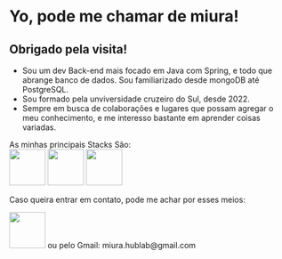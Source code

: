 # Yo, pode me chamar de miura!
## Obrigado pela visita!

- Sou um dev Back-end mais focado em Java com Spring, e todo que abrange banco de dados.
Sou familiarizado desde mongoDB até PostgreSQL.
- Sou formado pela unviversidade cruzeiro do Sul, desde 2022.
- Sempre em busca de colaborações e lugares que possam agregar o meu conhecimento, e me interesso bastante em aprender coisas variadas.


As minhas principais Stacks São:<br>
<img src="https://cdn.jsdelivr.net/gh/devicons/devicon/icons/java/java-plain-wordmark.svg" width="65" height="65" />                                   <img src="https://cdn.jsdelivr.net/gh/devicons/devicon/icons/spring/spring-plain-wordmark.svg" width="65" height="65" />                                     <img src="https://cdn.jsdelivr.net/gh/devicons/devicon/icons/postgresql/postgresql-original-wordmark.svg" width="65" height="65" />  


Caso queira entrar em contato, pode me achar por esses meios:
<div>
<a href ="https://www.linkedin.com/in/victorsantosm/"><img src="https://cdn.jsdelivr.net/gh/devicons/devicon/icons/linkedin/linkedin-original-wordmark.svg" width="65" height="65"/></a>
ou pelo Gmail: miura.hublab@gmail.com
</div>
